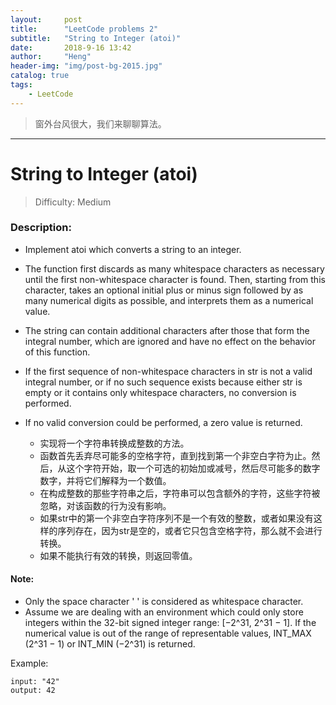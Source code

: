 ```yaml
---
layout:     post
title:      "LeetCode problems 2"
subtitle:   "String to Integer (atoi)"
date:       2018-9-16 13:42
author:     "Heng"
header-img: "img/post-bg-2015.jpg"
catalog: true
tags:
    - LeetCode
---
```


> 窗外台风很大，我们来聊聊算法。

---

#  String to Integer (atoi)

>Difficulty: Medium

### Description:

- Implement atoi which converts a string to an integer.

- The function first discards as many whitespace characters as necessary until the first non-whitespace character is found. Then, starting from this character, takes an optional initial plus or minus sign followed by as many numerical digits as possible, and interprets them as a numerical value.

- The string can contain additional characters after those that form the integral number, which are ignored and have no effect on the behavior of this function.

- If the first sequence of non-whitespace characters in str is not a valid integral number, or if no such sequence exists because either str is empty or it contains only whitespace characters, no conversion is performed.

- If no valid conversion could be performed, a zero value is returned.

    - 实现将一个字符串转换成整数的方法。
    - 函数首先丢弃尽可能多的空格字符，直到找到第一个非空白字符为止。然后，从这个字符开始，取一个可选的初始加或减号，然后尽可能多的数字数字，并将它们解释为一个数值。
    - 在构成整数的那些字符串之后，字符串可以包含额外的字符，这些字符被忽略，对该函数的行为没有影响。
    - 如果str中的第一个非空白字符序列不是一个有效的整数，或者如果没有这样的序列存在，因为str是空的，或者它只包含空格字符，那么就不会进行转换。
    - 如果不能执行有效的转换，则返回零值。

#### Note:

- Only the space character ' ' is considered as whitespace character.
- Assume we are dealing with an environment which could only store integers within the 32-bit signed integer range: [−2^31,  2^31 − 1]. If the numerical value is out of the range of representable values, INT_MAX (2^31 − 1) or INT_MIN (−2^31) is returned.



Example:

    input: "42"
    output: 42